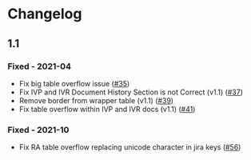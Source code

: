 # Changelog

## 1.1

### Fixed - 2021-04
- Fix big table overflow issue ([#35](https://github.com/opendevstack/ods-document-generation-templates/pull/35))
- Fix IVP and IVR Document History Section is not Correct (v1.1) ([#37](https://github.com/opendevstack/ods-document-generation-templates/pull/37))
- Remove border from wrapper table (v1.1) ([#39](https://github.com/opendevstack/ods-document-generation-templates/pull/39))
- Fix table overflow within IVP and IVR docs (v1.1) ([#41](https://github.com/opendevstack/ods-document-generation-templates/pull/41))

### Fixed - 2021-10
- Fix RA table overflow replacing unicode character in jira keys ([#56](https://github.com/opendevstack/ods-document-generation-templates/pull/56))

